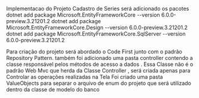 Implementacao do Projeto Cadastro de Series 
será adicionado os pacotes 
dotnet add package Microsoft.EntityFrameworkCore --version 6.0.0-preview.3.21201.2
dotnet add package Microsoft.EntityFrameworkCore.Design --version 6.0.0-preview.3.21201.2
dotnet add package Microsoft.EntityFrameworkCore.SqlServer --version 6.0.0-preview.3.21201.2

Para criação do projeto será abordado o Code First junto com o padrão Repository Pattern.
também foi adicionado uma pasta controller contendo a classe responsável pelos métodos 
de acesso a dados .
Essa Classe não é o padrão Web Mvc que herda da Classe Controller ,
 será criada apenas para 
Controlar as operações realizadas na Tela 
Foi criado uma pasta ValueObjects para separar o arquivo de enum do projeto
que será utilizado dentro da classe de modelo do banco 

